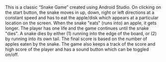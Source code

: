 This is a classic “Snake Game” created using Android Studio. On clicking on the start button, the snake moves in up, down, right or left directions at a constant speed and has to eat the apple/disk which appears at a particular location on the screen. When the snake "eats" (runs into) an apple, it gets longer. The player has one life and the game continues until the snake "dies". A snake dies by either (1) running into the edge of the board, or (2) by running into its own tail. The final score is based on the number of apples eaten by the snake. The game also keeps a track of the score and high score of the player and has a sound button which can be toggled on/off.

